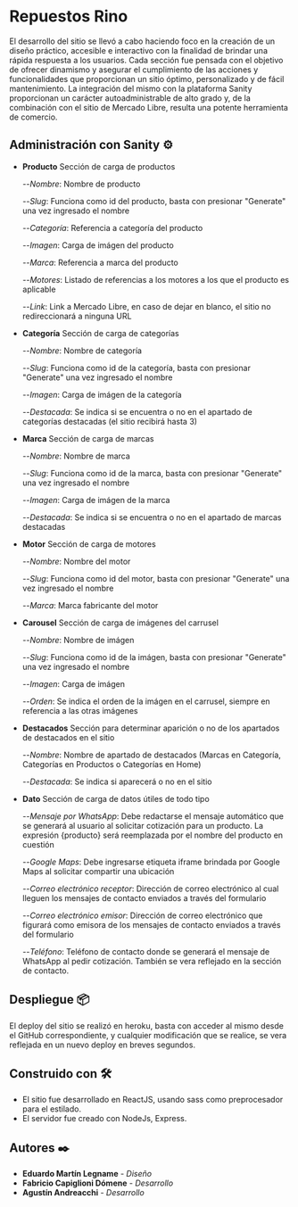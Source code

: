 # Repuestos Rino

El desarrollo del sitio se llevó a cabo haciendo foco en la creación de un diseño práctico, accesible e interactivo con la finalidad de brindar una rápida respuesta a los usuarios.
Cada sección fue pensada con el objetivo de ofrecer dinamismo y asegurar el cumplimiento de las acciones y funcionalidades que proporcionan un sitio óptimo, personalizado y de fácil mantenimiento.
La integración del mismo con la plataforma Sanity proporcionan un carácter autoadministrable de alto grado y, de la combinación con el sitio de Mercado Libre, resulta una potente herramienta de comercio.

## Administración con Sanity ⚙️

- **Producto** Sección de carga de productos

  --_Nombre_: Nombre de producto

  --_Slug_: Funciona como id del producto, basta con presionar "Generate" una vez ingresado el nombre

  --_Categoría_: Referencia a categoría del producto

  --_Imagen_: Carga de imágen del producto

  --_Marca_: Referencia a marca del producto

  --_Motores_: Listado de referencias a los motores a los que el producto es aplicable

  --_Link_: Link a Mercado Libre, en caso de dejar en blanco, el sitio no redireccionará a ninguna URL

- **Categoría** Sección de carga de categorías

  --_Nombre_: Nombre de categoría

  --_Slug_: Funciona como id de la categoría, basta con presionar "Generate" una vez ingresado el nombre

  --_Imagen_: Carga de imágen de la categoría

  --_Destacada_: Se indica si se encuentra o no en el apartado de categorías destacadas (el sitio recibirá hasta 3)

- **Marca** Sección de carga de marcas

  --_Nombre_: Nombre de marca

  --_Slug_: Funciona como id de la marca, basta con presionar "Generate" una vez ingresado el nombre

  --_Imagen_: Carga de imágen de la marca

  --_Destacada_: Se indica si se encuentra o no en el apartado de marcas destacadas

- **Motor** Sección de carga de motores

  --_Nombre_: Nombre del motor

  --_Slug_: Funciona como id del motor, basta con presionar "Generate" una vez ingresado el nombre

  --_Marca_: Marca fabricante del motor

- **Carousel** Sección de carga de imágenes del carrusel

  --_Nombre_: Nombre de imágen

  --_Slug_: Funciona como id de la imágen, basta con presionar "Generate" una vez ingresado el nombre

  --_Imagen_: Carga de imágen

  --_Orden_: Se indica el orden de la imágen en el carrusel, siempre en referencia a las otras imágenes

- **Destacados** Sección para determinar aparición o no de los apartados de destacados en el sitio

  --_Nombre_: Nombre de apartado de destacados (Marcas en Categoría, Categorías en Productos o Categorías en Home)

  --_Destacada_: Se indica si aparecerá o no en el sitio

- **Dato** Sección de carga de datos útiles de todo tipo

  --_Mensaje por WhatsApp_: Debe redactarse el mensaje automático que se generará al usuario al solicitar cotización para un producto. La expresión {producto} será reemplazada por el nombre del producto en cuestión

  --_Google Maps_: Debe ingresarse etiqueta iframe brindada por Google Maps al solicitar compartir una ubicación

  --_Correo electrónico receptor_: Dirección de correo electrónico al cual lleguen los mensajes de contacto enviados a través del formulario

  --_Correo electrónico emisor_: Dirección de correo electrónico que figurará como emisora de los mensajes de contacto enviados a través del formulario

  --_Teléfono_: Teléfono de contacto donde se generará el mensaje de WhatsApp al pedir cotización. También se vera reflejado en la sección de contacto.

## Despliegue 📦

El deploy del sitio se realizó en heroku, basta con acceder al mismo desde el GitHub correspondiente, y cualquier modificación que se realice, se vera reflejada en un nuevo deploy en breves segundos.

## Construido con 🛠️

- El sitio fue desarrollado en ReactJS, usando sass como preprocesador para el estilado.
- El servidor fue creado con NodeJs, Express.

## Autores ✒️

- **Eduardo Martín Legname** - _Diseño_
- **Fabricio Capiglioni Dómene** - _Desarrollo_
- **Agustín Andreacchi** - _Desarrollo_
